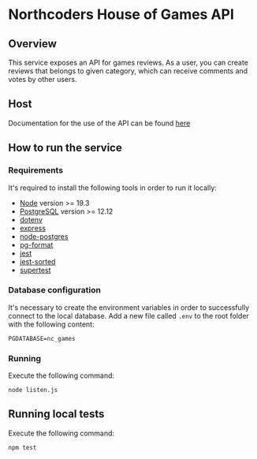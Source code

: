 # Northcoders House of Games API

## Overview

This service exposes an API for games reviews. As a user, you can create reviews that belongs to given category, which can receive comments and votes by other users.

## Host

Documentation for the use of the API can be found [here](https://nc-games-be-project.onrender.com/api)

## How to run the service

### Requirements

It's required to install the following tools in order to run it locally:

- [Node](https://nodejs.org/en/download/) version >= 19.3
- [PostgreSQL](https://www.postgresql.org/) version >= 12.12
- [dotenv](https://www.npmjs.com/package/dotenv)
- [express](https://expressjs.com/)
- [node-postgres](https://node-postgres.com/)
- [pg-format](https://www.npmjs.com/package/pg-format)
- [jest](https://www.npmjs.com/package/jest)
- [jest-sorted](https://www.npmjs.com/package/jest-sorted)
- [supertest](https://www.npmjs.com/package/supertest)


### Database configuration

It's necessary to create the environment variables in order to successfully connect to the local database. Add a new file called ```.env``` to the root folder with the following content: 

```
PGDATABASE=nc_games
```

### Running

Execute the following command:

```
node listen.js
```

## Running local tests

Execute the following command:

```
npm test
```
